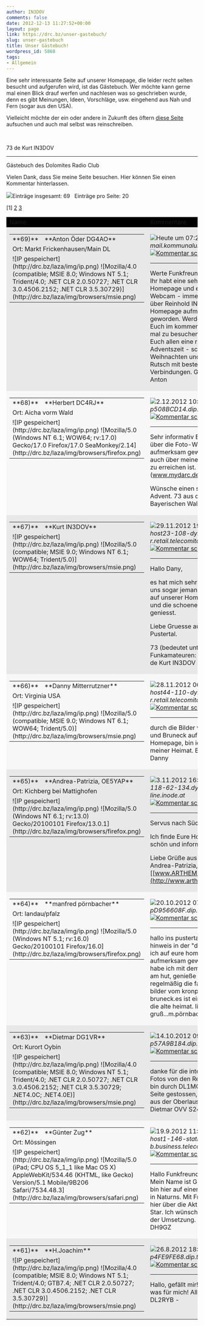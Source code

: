 ```yaml
---
author: IN3DOV
comments: false
date: 2012-12-13 11:27:52+00:00
layout: page
link: https://drc.bz/unser-gastebuch/
slug: unser-gastebuch
title: Unser Gästebuch!
wordpress_id: 5868
tags:
- Allgemein
---
```


Eine sehr interessante Seite auf unserer Homepage, die leider recht selten besucht und aufgerufen wird, ist das Gästebuch. Wer möchte kann gerne mal einen Blick drauf werfen und nachlesen was so geschrieben wurde, denn es gibt Meinungen, Ideen, Vorschläge, usw. eingehend aus Nah und Fern (sogar aus den USA).




Vielleicht möchte der ein oder andere in Zukunft des öftern [diese Seite ](https://drc.bz/gastebuch/)aufsuchen und auch mal selbst was reinschreiben.




 




73 de Kurt IN3DOV




_______________




Gästebuch des Dolomites Radio Club




Vielen Dank, dass Sie meine Seite besuchen. Hier können Sie einen Kommentar hinterlassen.







![](http://drc.bz/laza/img/point3.gif)Einträge insgesamt: 69   Einträge pro Seite: 20




[1] [2](http://drc.bz/laza?entry=20) [3](http://drc.bz/laza?entry=40)





<table bgcolor="#000000" border="0" align="center" width="100%" cellpadding="5" cellspacing="1" id="lazTable" >
<tbody >
<tr >

<td width="32%" >Name
</td>

<td width="68%" >Kommentare
</td>
</tr>

<tr bgcolor="#e8e8e8" >

<td width="32%" valign="top" >
<table cellpadding="2" cellspacing="0" align="left" border="0" >
<tbody >
<tr >

<td width="8%" valign="top" >**69)**
</td>

<td width="92%" >**Anton Öder DG4AO** 
</td>
</tr>
<tr >

<td colspan="2" >Ort:
Markt Frickenhausen/Main DL
</td>
</tr>
<tr >

<td colspan="2" >![IP gespeichert](http://drc.bz/laza/img/ip.png) ![Mozilla/4.0 (compatible; MSIE 8.0; Windows NT 5.1; Trident/4.0; .NET CLR 2.0.50727; .NET CLR 3.0.4506.2152; .NET CLR 3.5.30729)](http://drc.bz/laza/img/browsers/msie.png)
</td>
</tr>
</tbody>
</table>

</td>

<td width="68%" valign="top" >





![](http://drc.bz/laza/img/post.gif)Heute um 07:24 _Host: mail.kommunalunternehmen.de_ [![Kommentar schreiben](http://drc.bz/laza/img/comment.gif)](http://drc.bz/laza/comment.php?gb_id=82)








* * *





Werte Funkfreunde aus Südtirol,
Ihr habt eine sehr informative Homepage und eine gute Webcam - immer aktuell.
Bin über Reinhold IN3SQL auf Eure Homepage aufmerksam geworden. Werde versuchen Euch im kommenden Jahr ein mal zu besuchen.
Wünsche Euch allen eine ruhige Adventszeit - schöne Weihnachten und einen guten Rutsch mit besten DX Verbindungen. Gruss DG4AO Anton

</td>
</tr>
<tr bgcolor="#f7f7f7" >

<td width="32%" valign="top" >
<table cellpadding="2" cellspacing="0" align="left" border="0" >
<tbody >
<tr >

<td width="8%" valign="top" >**68)**
</td>

<td width="92%" >**Herbert DC4RJ** 
</td>
</tr>
<tr >

<td colspan="2" >Ort:
Aicha vorm Wald
</td>
</tr>
<tr >

<td colspan="2" >![IP gespeichert](http://drc.bz/laza/img/ip.png) ![Mozilla/5.0 (Windows NT 6.1; WOW64; rv:17.0) Gecko/17.0 Firefox/17.0 SeaMonkey/2.14](http://drc.bz/laza/img/browsers/firefox.png)
</td>
</tr>
</tbody>
</table>

</td>

<td width="68%" valign="top" >





![](http://drc.bz/laza/img/post.gif)2.12.2012 10:31 _Host: p508BCD14.dip.t-dialin.net_ [![Kommentar schreiben](http://drc.bz/laza/img/comment.gif)](http://drc.bz/laza/comment.php?gb_id=81)








* * *





Sehr informativ Eure Seite.
Bin über die Foto-Webcam auf Euch
aufmerksam geworden, welche
auch über meine Wetterstation
zu erreichen ist.
(www.mydarc.de/dc4rj)

Wünsche einen schönen Advent.
73 aus dem Bayerischen Wald

</td>
</tr>
<tr bgcolor="#e8e8e8" >

<td width="32%" valign="top" >
<table cellpadding="2" cellspacing="0" align="left" border="0" >
<tbody >
<tr >

<td width="8%" valign="top" >**67)**
</td>

<td width="92%" >**Kurt IN3DOV** 
</td>
</tr>
<tr >

<td colspan="2" >![IP gespeichert](http://drc.bz/laza/img/ip.png) ![Mozilla/5.0 (compatible; MSIE 9.0; Windows NT 6.1; WOW64; Trident/5.0)](http://drc.bz/laza/img/browsers/msie.png)
</td>
</tr>
</tbody>
</table>

</td>

<td width="68%" valign="top" >





![](http://drc.bz/laza/img/post.gif)29.11.2012 19:23 _Host: host23-108-dynamic.54-82-r.retail.telecomitalia.it_ [![Kommentar schreiben](http://drc.bz/laza/img/comment.gif)](http://drc.bz/laza/comment.php?gb_id=80)








* * *





Hallo Dany,

es hat mich sehr gefreut, dass uns sogar jemand aus den USA auf unserer Homepage besucht und die schoenen Bilder geniesst.

Liebe Gruesse aus dem Pustertal.

73 (bedeutet unter Funkamateuren: liebe Gruesse) de Kurt IN3DOV

</td>
</tr>
<tr bgcolor="#f7f7f7" >

<td width="32%" valign="top" >
<table cellpadding="2" cellspacing="0" align="left" border="0" >
<tbody >
<tr >

<td width="8%" valign="top" >**66)**
</td>

<td width="92%" >**Danny Mitterrutzner** 
</td>
</tr>
<tr >

<td colspan="2" >Ort:
Virginia USA
</td>
</tr>
<tr >

<td colspan="2" >![IP gespeichert](http://drc.bz/laza/img/ip.png) ![Mozilla/5.0 (compatible; MSIE 9.0; Windows NT 6.1; WOW64; Trident/5.0)](http://drc.bz/laza/img/browsers/msie.png)
</td>
</tr>
</tbody>
</table>

</td>

<td width="68%" valign="top" >





![](http://drc.bz/laza/img/post.gif)28.11.2012 06:13 _Host: host44-110-dynamic.9-87-r.retail.telecomitalia.it_ [![Kommentar schreiben](http://drc.bz/laza/img/comment.gif)](http://drc.bz/laza/comment.php?gb_id=79)








* * *





durch die Bilder vom Kronplatz und Bruneck auf eurer Homepage, bin ich immer nahe meiner Heimat.
Beste Grüße Danny

</td>
</tr>
<tr bgcolor="#e8e8e8" >

<td width="32%" valign="top" >
<table cellpadding="2" cellspacing="0" align="left" border="0" >
<tbody >
<tr >

<td width="8%" valign="top" >**65)**
</td>

<td width="92%" >**Andrea-Patrizia, OE5YAP** 
</td>
</tr>
<tr >

<td colspan="2" >Ort:
Kichberg bei Mattighofen
</td>
</tr>
<tr >

<td colspan="2" >![IP gespeichert](http://drc.bz/laza/img/ip.png) ![Mozilla/5.0 (Windows NT 6.1; rv:13.0) Gecko/20100101 Firefox/13.0.1](http://drc.bz/laza/img/browsers/firefox.png)
</td>
</tr>
</tbody>
</table>

</td>

<td width="68%" valign="top" >





![](http://drc.bz/laza/img/post.gif)3.11.2012 16:14 _Host: 91-118-62-134.dynamic.adsl-line.inode.at_ [![Kommentar schreiben](http://drc.bz/laza/img/comment.gif)](http://drc.bz/laza/comment.php?gb_id=78)








* * *





Servus nach Südtirol!

Ich finde Eure Homepage sehr schön und informativ!

Liebe Grüße aus Oberösterreich
Andrea-Patrizia, OE5YAP
[[www.ARTHEMIS300.com](http://www.arthemis300.com/)]

</td>
</tr>
<tr bgcolor="#f7f7f7" >

<td width="32%" valign="top" >
<table cellpadding="2" cellspacing="0" align="left" border="0" >
<tbody >
<tr >

<td width="8%" valign="top" >**64)**
</td>

<td width="92%" >**manfred pörnbacher** 
</td>
</tr>
<tr >

<td colspan="2" >Ort:
landau/pfalz
</td>
</tr>
<tr >

<td colspan="2" >![IP gespeichert](http://drc.bz/laza/img/ip.png) ![Mozilla/5.0 (Windows NT 5.1; rv:16.0) Gecko/20100101 Firefox/16.0](http://drc.bz/laza/img/browsers/firefox.png)
</td>
</tr>
</tbody>
</table>

</td>

<td width="68%" valign="top" >





![](http://drc.bz/laza/img/post.gif)20.10.2012 07:36 _Host: pD956608F.dip.t-dialin.net_ [![Kommentar schreiben](http://drc.bz/laza/img/comment.gif)](http://drc.bz/laza/comment.php?gb_id=77)








* * *





hallo ins pustertal,
durch einen hinweis in der "dolomiten" bin ich auf eure home page aufmerksam geworden. leider habe ich mit dem funken nichts am hut, genieße aber regelmäßig die fantastischen bilder vom kronplatz und bruneck.es ist ein toller blick in die alte heimat.
lieber gruß...m.pörnbacher

</td>
</tr>
<tr bgcolor="#e8e8e8" >

<td width="32%" valign="top" >
<table cellpadding="2" cellspacing="0" align="left" border="0" >
<tbody >
<tr >

<td width="8%" valign="top" >**63)**
</td>

<td width="92%" >**Dietmar DG1VR** 
</td>
</tr>
<tr >

<td colspan="2" >Ort:
Kurort Oybin
</td>
</tr>
<tr >

<td colspan="2" >![IP gespeichert](http://drc.bz/laza/img/ip.png) ![Mozilla/4.0 (compatible; MSIE 8.0; Windows NT 5.1; Trident/4.0; .NET CLR 2.0.50727; .NET CLR 3.0.4506.2152; .NET CLR 3.5.30729; .NET4.0C; .NET4.0E)](http://drc.bz/laza/img/browsers/msie.png)
</td>
</tr>
</tbody>
</table>

</td>

<td width="68%" valign="top" >





![](http://drc.bz/laza/img/post.gif)14.10.2012 09:31 _Host: p57A9B184.dip.t-dialin.net_ [![Kommentar schreiben](http://drc.bz/laza/img/comment.gif)](http://drc.bz/laza/comment.php?gb_id=76)








* * *





danke für die interessanten Fotos von den Relaisstandorten, bin durch DL1MCG auf eure Seite gestossen,
viele Grüsse aus der Oberlausitz
DG1VR Dietmar OVV S24

</td>
</tr>
<tr bgcolor="#f7f7f7" >

<td width="32%" valign="top" >
<table cellpadding="2" cellspacing="0" align="left" border="0" >
<tbody >
<tr >

<td width="8%" valign="top" >**62)**
</td>

<td width="92%" >**Günter Zug** 
</td>
</tr>
<tr >

<td colspan="2" >Ort:
Mössingen
</td>
</tr>
<tr >

<td colspan="2" >![IP gespeichert](http://drc.bz/laza/img/ip.png) ![Mozilla/5.0 (iPad; CPU OS 5_1_1 like Mac OS X) AppleWebKit/534.46 (KHTML, like Gecko) Version/5.1 Mobile/9B206 Safari/7534.48.3](http://drc.bz/laza/img/browsers/safari.png)
</td>
</tr>
</tbody>
</table>

</td>

<td width="68%" valign="top" >





![](http://drc.bz/laza/img/post.gif)19.9.2012 11:14 _Host: host1-146-static.63-82-b.business.telecomitalia.it_ [![Kommentar schreiben](http://drc.bz/laza/img/comment.gif)](http://drc.bz/laza/comment.php?gb_id=75)








* * *





Hallo Funkfreunde in Südtirol,
Mein Name ist Günter und ich bin hier auf einem Campingplatz in Naturns.
Mit Freude lese ich hier über die Aktivitäten in D-Star. Ich wünsche viel Erfolg bei der Umsetzung.
73! de Günter DH9GZ

</td>
</tr>
<tr bgcolor="#e8e8e8" >

<td width="32%" valign="top" >
<table cellpadding="2" cellspacing="0" align="left" border="0" >
<tbody >
<tr >

<td width="8%" valign="top" >**61)**
</td>

<td width="92%" >**H.Joachim** 
</td>
</tr>
<tr >

<td colspan="2" >![IP gespeichert](http://drc.bz/laza/img/ip.png) ![Mozilla/4.0 (compatible; MSIE 8.0; Windows NT 5.1; Trident/4.0; GTB7.4; .NET CLR 2.0.50727; .NET CLR 3.0.4506.2152; .NET CLR 3.5.30729)](http://drc.bz/laza/img/browsers/msie.png)
</td>
</tr>
</tbody>
</table>

</td>

<td width="68%" valign="top" >





![](http://drc.bz/laza/img/post.gif)26.8.2012 18:21 _Host: p4FE9FE68.dip.t-dialin.net_ [![Kommentar schreiben](http://drc.bz/laza/img/comment.gif)](http://drc.bz/laza/comment.php?gb_id=74)








* * *





Hallo, gefällt mir!
Wäre auch mal was für mich!
Alles Gute! Moin - DL2RYB -

</td>
</tr>
</tbody>
</table>
